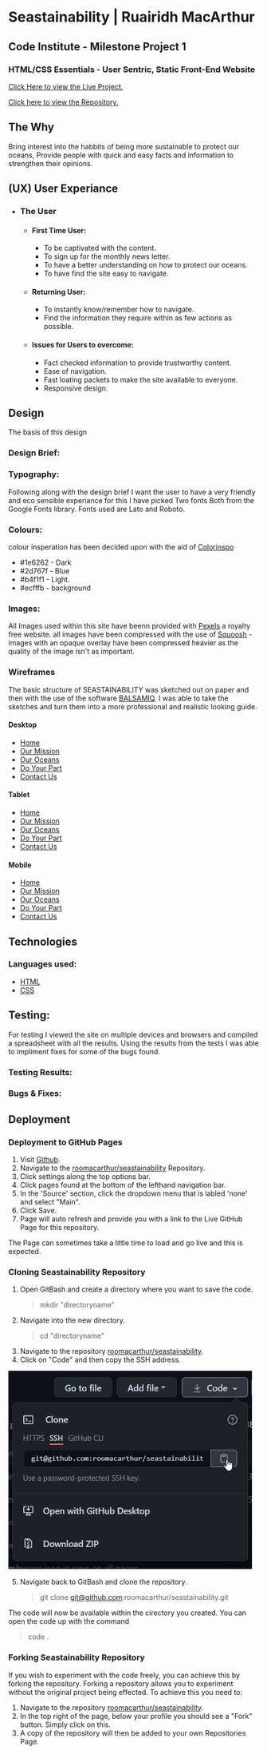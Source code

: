 # Seastainability | Ruairidh MacArthur

## Code Institute - Milestone Project 1

### HTML/CSS Essentials - User Sentric, Static Front-End Website

[Click Here to view the Live Project.](https://roomacarthur.github.io/seastainability/)

[Click here to view the Repository.](https://github.com/roomacarthur/seastainability)

## The Why

Bring interest into the habbits of being more sustainable to protect our oceans, Provide people with quick and easy facts and information to strengthen their opinions.

## (UX) User Experiance

- ### The User

  - #### First Time User:
    - To be captivated with the content.
    - To sign up for the monthly news letter.
    - To have a better understanding on how to protect our oceans.
    - To have find the site easy to navigate.
  - #### Returning User:
    - To instantly know/remember how to navigate.
    - Find the information they require within as few actions as possible.
  - #### Issues for Users to overcome:
    - Fact checked information to provide trustworthy content.
    - Ease of navigation.
    - Fast loating packets to make the site available to everyone.
    - Responsive design.

## Design

The basis of this design

### Design Brief:

### Typography:

Following along with the design brief I want the user to have a very friendly and eco sensible experiance for this I have picked Two fonts Both from the Google Fonts library. Fonts used are Lato and Roboto.

### Colours:

colour insperation has been decided upon with the aid of [Colorinspo](https://colorsinspo.com/color-palettes/search/?sterm=%232d767f)

- #1e6262 - Dark
- #2d767f - Blue
- #b4f1f1 - Light.
- #ecfffb - background

### Images:

All Images used within this site have beenn provided with [Pexels](https://pexels.com) a royalty free website.
all images have been compressed with the use of [Squoosh](https://squoosh.app) - images with an opaque overlay have been compressed heavier as the quality of the image isn't as important.

### Wireframes

The basic structure of SEASTAINABILITY was sketched out on paper and then with the use of the software [BALSAMIQ](https://balsamiq.com/). I was able to take the sketches and turn them into a more professional and realistic looking guide.

#### Desktop

- [Home](https://github.com/roomacarthur/seastainability/blob/main/assets/Wireframes/desktop-home.png)
- [Our Mission](https://github.com/roomacarthur/seastainability/blob/main/assets/Wireframes/desktop-ourmission.png)
- [Our Oceans](https://github.com/roomacarthur/seastainability/blob/main/assets/Wireframes/desktop-ouroceans.png)
- [Do Your Part](https://github.com/roomacarthur/seastainability/blob/main/assets/Wireframes/desktop-doyourpart.png)
- [Contact Us](https://github.com/roomacarthur/seastainability/blob/main/assets/Wireframes/desktop-contactus.png)

#### Tablet

- [Home](https://github.com/roomacarthur/seastainability/blob/main/assets/Wireframes/tablet-home.png)
- [Our Mission](https://github.com/roomacarthur/seastainability/blob/main/assets/Wireframes/tablet-ourmission.png)
- [Our Oceans](https://github.com/roomacarthur/seastainability/blob/main/assets/Wireframes/tablet-ouroceans.png)
- [Do Your Part](https://github.com/roomacarthur/seastainability/blob/main/assets/Wireframes/tablet-doyourpart.png)
- [Contact Us](https://github.com/roomacarthur/seastainability/blob/main/assets/Wireframes/tablet-contactus.png)

#### Mobile

- [Home](https://github.com/roomacarthur/seastainability/blob/main/assets/Wireframes/mobile-home.png)
- [Our Mission](https://github.com/roomacarthur/seastainability/blob/main/assets/Wireframes/mobile-ourmission.png)
- [Our Oceans](https://github.com/roomacarthur/seastainability/blob/main/assets/Wireframes/mobile-ouroceans.png)
- [Do Your Part](https://github.com/roomacarthur/seastainability/blob/main/assets/Wireframes/mobile-doyourpart.png)
- [Contact Us](https://github.com/roomacarthur/seastainability/blob/main/assets/Wireframes/mobile-contactus.png)

## Technologies

### Languages used:

- [HTML](https://en.wikipedia.org/wiki/HTML5)
- [CSS](https://en.wikipedia.org/wiki/CSS)

## Testing:

For testing I viewed the site on multiple devices and browsers and compiled a spreadsheet with all the results. Using the results from the tests I was able to impliment fixes for some of the bugs found.

### Testing Results:

### Bugs & Fixes:

## Deployment

### Deployment to GitHub Pages

1. Visit [Github](www.github.com).
2. Navigate to the [roomacarthur/seastainability](https://github.com/roomacarthur/seastainability) Repository.
3. Click settings along the top options bar.
4. Click pages found at the bottom of the lefthand navigation bar.
5. In the 'Source' section, click the dropdown menu that is labled 'none' and select "Main".
6. Click Save.
7. Page will auto refresh and provide you with a link to the Live GitHub Page for this repository.

The Page can sometimes take a little time to load and go live and this is expected.

### Cloning Seastainability Repository

1. Open GitBash and create a directory where you want to save the code.
   > mkdir "directoryname"
2. Navigate into the new directory.
   > cd "directoryname"
3. Navigate to the repository [roomacarthur/seastainability](https://github.com/roomacarthur/seastainability).
4. Click on "Code" and then copy the SSH address.

![Git clone code options](assets/images/readme-images/clone-options.png)

5. Navigate back to GitBash and clone the repository.
   > git clone git@github.com:roomacarthur/seastainability.git

The code will now be available within the cirectory you created. You can open the code up with the command

> code .

### Forking Seastainability Repository

If you wish to experiment with the code freely, you can achieve this by forking the repository. Forking a repository allows you to experiment without the original project being effected. To achieve this you need to:

1. Navigate to the repository [roomacarthur/seastainability](https://github.com/roomacarthur/seastainability).
2. In the top right of the page, below your profile you should see a "Fork" button. Simply click on this.
3. A copy of the repository will then be added to your own Repositories Page.
